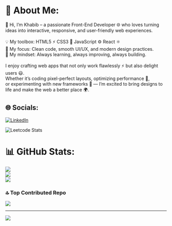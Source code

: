 # 💫 About Me:
👋 Hi, I’m Khabib – a passionate Front-End Developer 🌐 who loves turning ideas into interactive, responsive, and user-friendly web experiences.<br><br>💡 My toolbox: HTML5 ⚡ CSS3 🎨 JavaScript ⚙️ React ⚛️<br>🎯 My focus: Clean code, smooth UI/UX, and modern design practices.<br>🚀 My mindset: Always learning, always improving, always building.<br><br>I enjoy crafting web apps that not only work flawlessly ⚡ but also delight users 😃. <br>Whether it’s coding pixel-perfect layouts, optimizing performance 🔧, <br>or experimenting with new frameworks 🧩 — I’m excited to bring designs to life and make the web a better place 🌍.


## 🌐 Socials:
[![LinkedIn](https://img.shields.io/badge/LinkedIn-%230077B5.svg?logo=linkedin&logoColor=white)](https://linkedin.com/in/https://www.linkedin.com/in/%D1%85%D0%B0%D0%B1%D0%B8%D0%B1-%D0%B8%D0%B1%D1%80%D0%B0%D0%B3%D0%B8%D0%BC%D0%BE%D0%B2-83014b1b5/) 

![Leetcode Stats](https://leetcode.com/u/mrrobot2524/)

# 📊 GitHub Stats:
![](https://github-readme-stats.vercel.app/api?username=mrrobot2524&theme=dark&hide_border=false&include_all_commits=false&count_private=false)<br/>
![](https://nirzak-streak-stats.vercel.app/?user=mrrobot2524&theme=dark&hide_border=false)<br/>
![](https://github-readme-stats.vercel.app/api/top-langs/?username=mrrobot2524&theme=dark&hide_border=false&include_all_commits=false&count_private=false&layout=compact)

### 🔝 Top Contributed Repo
![](https://github-contributor-stats.vercel.app/api?username=mrrobot2524&limit=5&theme=dark&combine_all_yearly_contributions=true)

---
[![](https://visitcount.itsvg.in/api?id=mrrobot2524&icon=0&color=0)](https://visitcount.itsvg.in)

<!-- Proudly created with GPRM ( https://gprm.itsvg.in ) -->
